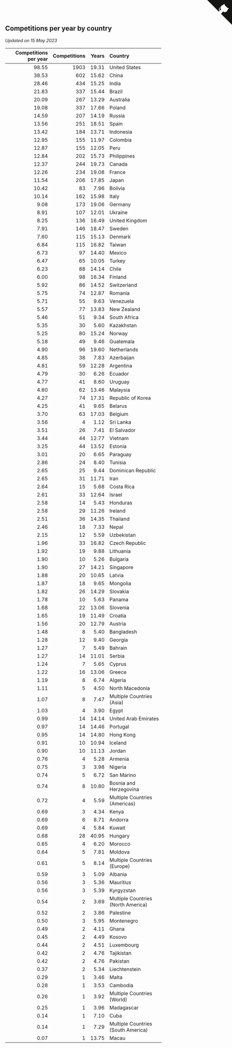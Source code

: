 ## Competitions per year by country

*Updated on 15 May 2023*

| Competitions per year | Competitions | Years | Country |
| ---: | ---: | ---: | :--- |
| 98.55 | 1903 | 19.31 | United States |
| 38.53 | 602 | 15.62 | China |
| 28.46 | 434 | 15.25 | India |
| 21.83 | 337 | 15.44 | Brazil |
| 20.09 | 267 | 13.29 | Australia |
| 19.08 | 337 | 17.66 | Poland |
| 14.59 | 207 | 14.19 | Russia |
| 13.56 | 251 | 18.51 | Spain |
| 13.42 | 184 | 13.71 | Indonesia |
| 12.95 | 155 | 11.97 | Colombia |
| 12.87 | 155 | 12.05 | Peru |
| 12.84 | 202 | 15.73 | Philippines |
| 12.37 | 244 | 19.73 | Canada |
| 12.26 | 234 | 19.08 | France |
| 11.54 | 206 | 17.85 | Japan |
| 10.42 | 83 | 7.96 | Bolivia |
| 10.14 | 162 | 15.98 | Italy |
| 9.08 | 173 | 19.06 | Germany |
| 8.91 | 107 | 12.01 | Ukraine |
| 8.25 | 136 | 16.49 | United Kingdom |
| 7.91 | 146 | 18.47 | Sweden |
| 7.60 | 115 | 15.13 | Denmark |
| 6.84 | 115 | 16.82 | Taiwan |
| 6.73 | 97 | 14.40 | Mexico |
| 6.47 | 65 | 10.05 | Turkey |
| 6.23 | 88 | 14.14 | Chile |
| 6.00 | 98 | 16.34 | Finland |
| 5.92 | 86 | 14.52 | Switzerland |
| 5.75 | 74 | 12.87 | Romania |
| 5.71 | 55 | 9.63 | Venezuela |
| 5.57 | 77 | 13.83 | New Zealand |
| 5.46 | 51 | 9.34 | South Africa |
| 5.35 | 30 | 5.60 | Kazakhstan |
| 5.25 | 80 | 15.24 | Norway |
| 5.18 | 49 | 9.46 | Guatemala |
| 4.90 | 96 | 19.60 | Netherlands |
| 4.85 | 38 | 7.83 | Azerbaijan |
| 4.81 | 59 | 12.28 | Argentina |
| 4.79 | 30 | 6.26 | Ecuador |
| 4.77 | 41 | 8.60 | Uruguay |
| 4.60 | 62 | 13.46 | Malaysia |
| 4.27 | 74 | 17.31 | Republic of Korea |
| 4.25 | 41 | 9.65 | Belarus |
| 3.70 | 63 | 17.03 | Belgium |
| 3.56 | 4 | 1.12 | Sri Lanka |
| 3.51 | 26 | 7.41 | El Salvador |
| 3.44 | 44 | 12.77 | Vietnam |
| 3.25 | 44 | 13.52 | Estonia |
| 3.01 | 20 | 6.65 | Paraguay |
| 2.86 | 24 | 8.40 | Tunisia |
| 2.65 | 25 | 9.44 | Dominican Republic |
| 2.65 | 31 | 11.71 | Iran |
| 2.64 | 15 | 5.68 | Costa Rica |
| 2.61 | 33 | 12.64 | Israel |
| 2.58 | 14 | 5.43 | Honduras |
| 2.58 | 29 | 11.26 | Ireland |
| 2.51 | 36 | 14.35 | Thailand |
| 2.46 | 18 | 7.33 | Nepal |
| 2.15 | 12 | 5.59 | Uzbekistan |
| 1.96 | 33 | 16.82 | Czech Republic |
| 1.92 | 19 | 9.88 | Lithuania |
| 1.90 | 10 | 5.26 | Bulgaria |
| 1.90 | 27 | 14.21 | Singapore |
| 1.88 | 20 | 10.65 | Latvia |
| 1.87 | 18 | 9.65 | Mongolia |
| 1.82 | 26 | 14.29 | Slovakia |
| 1.78 | 10 | 5.63 | Panama |
| 1.68 | 22 | 13.06 | Slovenia |
| 1.65 | 19 | 11.49 | Croatia |
| 1.56 | 20 | 12.79 | Austria |
| 1.48 | 8 | 5.40 | Bangladesh |
| 1.28 | 12 | 9.40 | Georgia |
| 1.27 | 7 | 5.49 | Bahrain |
| 1.27 | 14 | 11.01 | Serbia |
| 1.24 | 7 | 5.65 | Cyprus |
| 1.22 | 16 | 13.06 | Greece |
| 1.19 | 8 | 6.74 | Algeria |
| 1.11 | 5 | 4.50 | North Macedonia |
| 1.07 | 8 | 7.47 | Multiple Countries (Asia) |
| 1.03 | 4 | 3.90 | Egypt |
| 0.99 | 14 | 14.14 | United Arab Emirates |
| 0.97 | 14 | 14.46 | Portugal |
| 0.95 | 14 | 14.80 | Hong Kong |
| 0.91 | 10 | 10.94 | Iceland |
| 0.90 | 10 | 11.13 | Jordan |
| 0.76 | 4 | 5.28 | Armenia |
| 0.75 | 3 | 3.98 | Nigeria |
| 0.74 | 5 | 6.72 | San Marino |
| 0.74 | 8 | 10.80 | Bosnia and Herzegovina |
| 0.72 | 4 | 5.59 | Multiple Countries (Americas) |
| 0.69 | 3 | 4.34 | Kenya |
| 0.69 | 6 | 8.71 | Andorra |
| 0.69 | 4 | 5.84 | Kuwait |
| 0.68 | 28 | 40.95 | Hungary |
| 0.65 | 4 | 6.20 | Morocco |
| 0.64 | 5 | 7.81 | Moldova |
| 0.61 | 5 | 8.14 | Multiple Countries (Europe) |
| 0.59 | 3 | 5.09 | Albania |
| 0.56 | 3 | 5.36 | Mauritius |
| 0.56 | 3 | 5.39 | Kyrgyzstan |
| 0.54 | 2 | 3.69 | Multiple Countries (North America) |
| 0.52 | 2 | 3.86 | Palestine |
| 0.50 | 3 | 5.95 | Montenegro |
| 0.49 | 2 | 4.11 | Ghana |
| 0.45 | 2 | 4.49 | Kosovo |
| 0.44 | 2 | 4.51 | Luxembourg |
| 0.42 | 2 | 4.76 | Tajikistan |
| 0.42 | 2 | 4.76 | Pakistan |
| 0.37 | 2 | 5.34 | Liechtenstein |
| 0.29 | 1 | 3.46 | Malta |
| 0.28 | 1 | 3.53 | Cambodia |
| 0.26 | 1 | 3.92 | Multiple Countries (World) |
| 0.25 | 1 | 3.96 | Madagascar |
| 0.14 | 1 | 7.10 | Cuba |
| 0.14 | 1 | 7.29 | Multiple Countries (South America) |
| 0.07 | 1 | 13.75 | Macau |


<a href="https://github.com/jonatanklosko/wca_statistics" class="github-corner" aria-label="View source on Github"><svg width="80" height="80" viewBox="0 0 250 250" style="fill:#151513; color:#fff; position: absolute; top: 0; border: 0; right: 0;" aria-hidden="true"><path d="M0,0 L115,115 L130,115 L142,142 L250,250 L250,0 Z"></path><path d="M128.3,109.0 C113.8,99.7 119.0,89.6 119.0,89.6 C122.0,82.7 120.5,78.6 120.5,78.6 C119.2,72.0 123.4,76.3 123.4,76.3 C127.3,80.9 125.5,87.3 125.5,87.3 C122.9,97.6 130.6,101.9 134.4,103.2" fill="currentColor" style="transform-origin: 130px 106px;" class="octo-arm"></path><path d="M115.0,115.0 C114.9,115.1 118.7,116.5 119.8,115.4 L133.7,101.6 C136.9,99.2 139.9,98.4 142.2,98.6 C133.8,88.0 127.5,74.4 143.8,58.0 C148.5,53.4 154.0,51.2 159.7,51.0 C160.3,49.4 163.2,43.6 171.4,40.1 C171.4,40.1 176.1,42.5 178.8,56.2 C183.1,58.6 187.2,61.8 190.9,65.4 C194.5,69.0 197.7,73.2 200.1,77.6 C213.8,80.2 216.3,84.9 216.3,84.9 C212.7,93.1 206.9,96.0 205.4,96.6 C205.1,102.4 203.0,107.8 198.3,112.5 C181.9,128.9 168.3,122.5 157.7,114.1 C157.9,116.9 156.7,120.9 152.7,124.9 L141.0,136.5 C139.8,137.7 141.6,141.9 141.8,141.8 Z" fill="currentColor" class="octo-body"></path></svg></a><style>.github-corner:hover .octo-arm{animation:octocat-wave 560ms ease-in-out}@keyframes octocat-wave{0%,100%{transform:rotate(0)}20%,60%{transform:rotate(-25deg)}40%,80%{transform:rotate(10deg)}}@media (max-width:500px){.github-corner:hover .octo-arm{animation:none}.github-corner .octo-arm{animation:octocat-wave 560ms ease-in-out}}</style>
